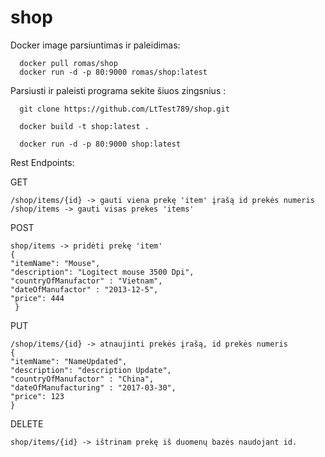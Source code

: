 # shop
Docker image parsiuntimas ir paleidimas:

      docker pull romas/shop
      docker run -d -p 80:9000 romas/shop:latest
  

Parsiusti ir paleisti programa sekite šiuos zingsnius :

      git clone https://github.com/LtTest789/shop.git

      docker build -t shop:latest .

      docker run -d -p 80:9000 shop:latest
  
Rest Endpoints:
 
  GET
  
    /shop/items/{id} -> gauti viena prekę 'item' įrašą id prekės numeris
    /shop/items -> gauti visas prekes 'items'
    
  POST
  
    shop/items -> pridėti prekę 'item'
    {
    "itemName": "Mouse",
    "description": "Logitect mouse 3500 Dpi",
    "countryOfManufactor" : "Vietnam",
    "dateOfManufactor" : "2013-12-5",
    "price": 444
     }
     
  PUT
  
    /shop/items/{id} -> atnaujinti prekės įrašą, id prekės numeris
    {
    "itemName": "NameUpdated",
    "description": "description Update",
    "countryOfManufactor" : "China",
    "dateOfManufacturing" : "2017-03-30",
    "price": 123
    }
    
  DELETE
  
    shop/items/{id} -> ištrinam prekę iš duomenų bazės naudojant id.
